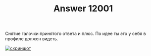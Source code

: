 ﻿---
title: "Answer 12001"
se.owner.user_id: 178988
se.owner.display_name: "Qwertiy"
se.owner.link: "https://ru.meta.stackoverflow.com/users/178988/qwertiy"
se.answer_id: 12001
se.question_id: 12000
se.post_type: answer
se.is_accepted: True
---
<p>Снятие галочки принятого ответа и плюс. По идее ты это у себя в профиле должен видеть.</p>
<p><a href="https://i.stack.imgur.com/c6H1s.png" rel="nofollow noreferrer"><img src="https://i.stack.imgur.com/c6H1s.png" alt="скриншот" /></a></p>
